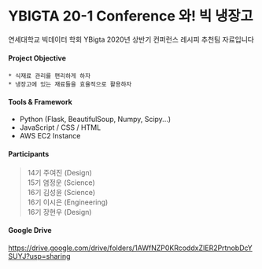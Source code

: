 # YBIGTA 20-1 Conference 와! 빅 냉장고

연세대학교 빅데이터 학회 YBigta 2020년 상반기 컨퍼런스 레시피 추천팀 자료입니다

#### Project Objective

	* 식재료 관리를 편리하게 하자
	* 냉장고에 있는 재료들을 효율적으로 활용하자



#### Tools & Framework

* Python (Flask, BeautifulSoup, Numpy, Scipy...)
* JavaScript / CSS / HTML
* AWS EC2 Instance



#### Participants

>14기 주여진 (Design) <br>15기 염정운 (Science) <br>16기 김성윤 (Science)<br>16기 이시은 (Engineering)<br>16기 장현우 (Design)


#### Google Drive <br> 
https://drive.google.com/drive/folders/1AWfNZP0KRcoddxZIER2PrtnobDcYSUYJ?usp=sharing
